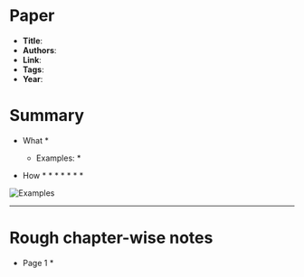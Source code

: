 # Paper

* **Title**:
* **Authors**:
* **Link**:
* **Tags**:
* **Year**:

# Summary

* What
  *
  * Examples:
    *

* How
  *
  *
    *
  *
    *
      *
    *

![Examples](images/A_Neural_Algorithm_for_Artistic_Style__examples.jpg?raw=true "Examples")


-------------------------

# Rough chapter-wise notes

* Page 1
  *
